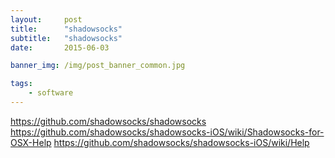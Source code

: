 ```yaml
---
layout:     post
title:      "shadowsocks"
subtitle:   "shadowsocks"
date:       2015-06-03

banner_img: /img/post_banner_common.jpg

tags:
    - software
---
```

https://github.com/shadowsocks/shadowsocks
https://github.com/shadowsocks/shadowsocks-iOS/wiki/Shadowsocks-for-OSX-Help
https://github.com/shadowsocks/shadowsocks-iOS/wiki/Help
